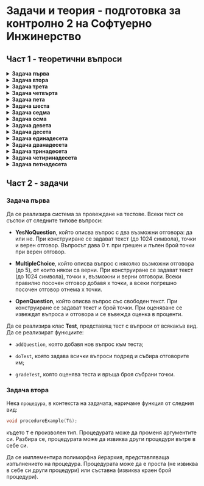 # Задачи и теория - подготовка за контролно 2 на Софтуерно Инжинерство

## Част 1 - теоретични въпроси

<details>
<summary> <b>Задача първа</b> </summary>
Ще се компилират ли следните примери?

```c++
int a = 5;
```

```c++
int &r1 = a * 10;
```

```c++
int &&r2 = a * 10;
```

```c++
const int &r3 = a * 10;
```
</details>

<details>
<summary> <b> Задача втора </b> </summary>

#### Ще се извика ли деструктура в този код?

```c++
class A {
	~A() {
		std::cout << "Destr" << std::endl;
	}
};

void f() {
	A a;
	throw std::exception();
}

int main() {
	f();
	return 0;
}
```

```c++
class A {
	~A() {
		std::cout << "Destr" << std::endl;
	}
};

void f() {
	A a;
	throw std::exception();
}

int main() {
	try {
		f();
	} catch (...) {
		std::cout << "Unknown error"<< std::endl;
	} catch (std::exception& e) {
		std::cout << "Exception"<< std::endl;
	}

	return 0;
}
```

```c++
class A {
	~A() {
		std::cout << "Destr" << std::endl;
	}
};

void f() {
	A* a = new A();
	throw std::exception();

	delete a;
}

int main() {
	try {
		f();
	} catch (...) {	} 
	
	return 0;
}
```
</details>

<details>
<summary> <b> Задача трета </b> </summary>

#### Има ли проблем в следния код?

```c++
class MyClass {
	static int unique_id = 0;
	
public:
	MyClass() {
		unique_id++;
	}
};
```
</details>

<details>
<summary> <b> Задача четвърта </b> </summary>

#### Какво ще се изведе на конзолата?

```c++
#include<iostream>

void g(int&&) {
	std::cout << "RValue";
}

void g(int&) {
	std::cout << "LValue";
}

void f(int&& a) {
	g(a);
}

int main() {
	int i = 0;

	f(std::move(i));
}
```

</details>

<details>
<summary> <b> Задача пета </b> </summary>

#### Коя от функциите ще се извика?

```c++
class A {};

class B : public A  {};

void f(A& obj);
void k(A&& obj);
void g(A* ptr);
void t(B& obj);

int main() {
	A obj1;
	B obj2;

	f(obj1);
	f(obj2);

	k(std::move(obj1));
	k(std::move(obj2));

	g(&obj1);
	g(&obj2);

	t(obj2);
	t(obj1);

	return 0;
}
```

</details>

<details>
<summary> <b> Задача шеста </b> </summary>

```c++
class A {
	int a;

public:
	A(int a) : a(a) {}
	void f() const {
		std::cout << a;
	}
};

template <typename T>
void g(const T& t) {
	t.f();
}

int main() {
	g<A>(5);
	return 0;
}
```

</details>

<details>
<summary> <b> Задача седма </b> </summary>

Какво ще изведе кодът на конзолата?

```c++
#include<iostream>

template<class K, class V>
struct Entity {
	void print(const K& k, const V& v) {
		std::cout << k + v;
	}
};

template<class T>
struct Entity<int, T> {
	void print(int k, const T& t) {
		std::cout << 2 * k + t;
	}
};

int main() {
	Entity<int, int> e;
	e.print(2, 3);
}
```

</details>

<details>
<summary> <b> Задача осма </b> </summary>

Има ли проблеми в следния код?

```c++
#include <iostream>

class A {};

template<typename T>
T add(T a, T b) {
	return a + b;
}

int main() {
	int result1 = add(5, 10);
	double result2 = add(3.14, 2.5);
	A obj = add(A(), A());
	
	return 0;
}
```

</details>

<details>
<summary> <b> Задача девета </b> </summary>

Има ли проблем в кода?

```c++
class B : public A {
public:
	B(...) : A(...)
	{...}
	
	B::B(const B& other) {
		copyFrom(other);
	}

	B& B::operator=(const B& other) {
		if (this != &other) {
			A::operator=(other);
			free();
			copyFrom(other);
		}
		return *this;
	}

	~B() {
		free();
	}
};
```

</details>

<details>
<summary> <b> Задача десета </b> </summary>

Има ли проблем в кода?
```c++
#include <iostream>

class Animal {
public:
	virtual void makeSound() = 0;
};

class Dog : public Animal {
	char* breed;

public:
	void makeSound() override {
		std::cout << "Woof!" << std::endl;
	}
//big 6

};

class Cat : public Animal {
public:
	void makeSound() override {
		std::cout << "Meow!" << std::endl;
	}
};

int main() {
	Animal* animal1 = new Animal();
	Animal* animal2 = new Dog();
	Animal* animal3 = new Cat();
	
	animal1->makeSound();
	animal2->makeSound();
	animal3->makeSound();
	
	delete animal1;
	delete animal2;
	delete animal3;

	return 0;
}
```

</details>

<details>
<summary> <b> Задача единадесета </b> </summary>

Какво ще изведе следния фрагмент?

```c++
#include<iostream>

struct E {
	virtual ~E() = default;
};

int main() {	
	std::cout << sizeof(E);
}
```

</details>

<details>
<summary> <b> Задача дванадесета </b> </summary>

Какво съдържат виртуалните таблици на следните структури:

```c++
struct A {
	virtual void f();
	virtual void g();
	void k();
};

struct B : public A {
	void f() override;
	virtual void h();
};

struct C : public B {
	int f() override;
};
```

```c++
struct A {
	virtual void f() final;
	virtual void g() final;
	void k();
};

struct B : public A {
	void f() override;
	virtual void h();
};

struct C : public B {
	int f() override;
};
```

</details>

<details>
<summary> <b> Задача тринадесета </b> </summary>

Има ли проблем следния код?

```c++
#include<iostream>

int main() {
	UniquePtr p1(new int(10));
	UniquePtr p2(p1);
}
```

</details>

<details>
<summary> <b> Задача четиринадесета </b> </summary>

Има ли проблем следния код?

```c++
#include<iostream>

int main() {
	int* n = new int(10); 
	SharedPtr p1(n);
	SharedPtr p2(n);
}
```

</details>

<details>
<summary> <b> Задача петнадесета </b> </summary>

Има ли проблем следния код?

```c++
#include<iostream>

struct A {
	int x;
	
	A(int _x) : x(_x) {}
};

struct B : public A {
	int y;

	B(int _x, int _y) : A(_x), y(_y) {}
};

struct C : public B {
	int z;
	
	C(int _x, int _y, int _z) : A(_x), B(x, _y), z(_z){}
};

int main() {
	C c(1, 2, 3);
	std::cout << c.z;
	return 0;
}
```
</details>

## Част 2 - задачи

### **Задача първа**
Да се реализира система за провеждане на тестове. Всеки тест се състои от следните типове въпроси:

- **YesNoQuestion**, който описва въпрос с два възможни отговора: да или не. При конструиране се задават текст (до 1024 символа), точки и верен отговор. Въпросът дава 0 т. при грешен и пълен брой точки при верен отговор.

- **MultipleChoice**, който описва въпрос с няколко възможни отговора (до 5), от които някои са верни. При конструиране се задават текст (до 1024 символа), точки x, възможни и верни отговори. Всеки правилно посочен отговор добавя x точки, а всеки погрешно посочен отговор отнема x точки.

- **OpenQuestion**, който описва въпрос със свободен текст. При конструиране се задават текст и брой точки. При оценяване се извеждат въпроса и отговора и се въвежда оценка в проценти. 

Да се реализира клас **Test**, представящ тест с въпроси от всякакъв вид. Да се реализират функциите:

* `addQuestion`, която добавя нов въпрос към теста;

* `doTest`, която задава всички въпроси подред и събира отговорите им;

* `gradeTest`, която оценява теста и връща броя събрани точки.


### **Задача втора**
Нека `процедура`, в контекста на задачата, наричаме функция от следния вид:

```cpp
void procedureExample(T&);
```

където `T` e произволен тип. Процедурата може да променя аргументите си. Разбира се, процедурата може да извиква други процедури вътре в себе си.

Да се имплементира полиморфна йерархия, представляваща изпълнението на процедура. Процедурата може да е проста (не извиква в себе си други процедури) или съставна (извиква краен брой процедури).